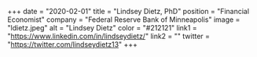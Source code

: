 +++ 
date = "2020-02-01" 
title = "Lindsey Dietz, PhD" 
position = "Financial Economist" 
company = "Federal Reserve Bank of Minneapolis" 
image = "ldietz.jpeg" 
alt = "Lindsey Dietz" 
color = "#212121" 
link1 = "https://www.linkedin.com/in/lindseydietz/" 
link2 = ""
twitter = "https://twitter.com/lindseydietz13"
+++